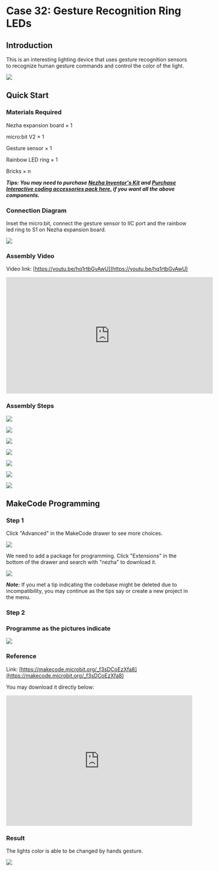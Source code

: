 # Case 32: Gesture Recognition Ring LEDs

## Introduction

This is an interesting lighting device that uses gesture recognition sensors to recognize human gesture commands and control the color of the light.

![](./images/case_32_01.png)

## Quick Start 



### Materials Required


Nezha expansion board × 1

micro:bit V2 × 1

Gesture sensor × 1

Rainbow LED ring  × 1

Bricks × n

***Tips: You may need to purchase [Nezha Inventor's Kit](https://www.elecfreaks.com/nezha-inventor-s-kit-for-micro-bit-without-micro-bit-board.html) and [Purchase Interactive coding accessories pack here.](https://www.elecfreaks.com/interactive-coding-accessories-pack.html) if you want all the above components.***




### Connection Diagram 

Inset the micro:bit, connect the gesture sensor to IIC port and the rainbow led ring to S1 on Nezha expansion board. 


![](./images/case_32_03.png)



### Assembly Video 


Video link: [https://youtu.be/hq1rtbGvAwU](https://youtu.be/hq1rtbGvAwU)

<iframe width="560" height="315" src="https://www.youtube.com/embed/hq1rtbGvAwU" title="YouTube video player" frameborder="0" allow="accelerometer; autoplay; clipboard-write; encrypted-media; gyroscope; picture-in-picture" allowfullscreen></iframe>

### Assembly Steps


![](./images/case_step_32_01.png)

![](./images/case_step_32_02.png)

![](./images/case_step_32_03.png)

![](./images/case_step_32_04.png)

![](./images/case_step_32_05.png)

![](./images/case_step_32_06.png)

![](./images/case_step_32_07.png)



## MakeCode Programming 




### Step 1



Click "Advanced" in the MakeCode drawer to see more choices. 

![](./images/case_01_10.png)




We need to add a package for programming. Click "Extensions" in the bottom of the drawer and search with "nezha" to download it. 

![](./images/case_03_09.png)

***Note:*** If you met a tip indicating the codebase might be deleted due to incompatibility, you may continue as the tips say or create a new project in the menu. 

### Step 2


### Programme as the pictures indicate


![](./images/case_32_10.png)



### Reference

Link: [https://makecode.microbit.org/_f3sDCoEzXfa8](https://makecode.microbit.org/_f3sDCoEzXfa8)

You may download it directly below: 

<div style="position:relative;height:0;padding-bottom:70%;overflow:hidden;"><iframe style="position:absolute;top:0;left:0;width:100%;height:100%;" src="https://makecode.microbit.org/#pub:_f3sDCoEzXfa8" frameborder="0" sandbox="allow-popups allow-forms allow-scripts allow-same-origin"></iframe></div>  


### Result
The lights color is able to be changed by hands gesture. 

![](./images/case-gif-32.gif)
